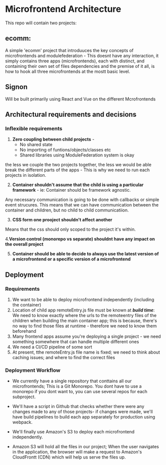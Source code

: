 # **Microfrontend Architecture**

This repo will contain two projects: <br /> 
 ## **ecomm:**
 A simple 'ecomm' project that introduuces the key concepts of microfrontends and modulefederation - This doesnt have any interaction, it simply contains three apps (microfrontends), each with distinct, and containing their own set of files dependencies and the premise of it all, is how to hook all three microfrontends at the mostt basic level.


 ## **Signon**
 Will be built primarily using React and Vue on the different Mcrofrontends


 ## **Architectural requirements and decisions**
 ### **Inflexible requirements**

1. **Zero coupling between child projects** -
    - No shared state
    - No importing of funtions/objects/classes etc
    - Shared libraries using ModuleFederation system is okay

 the less we couple the two projects together, the less we would be able break the different parts of the apps - This is why we need to run each projects in isolation.

 2. **Container shouldn't assume that the child is using a particular framework** - ie: Container should be framework agnostic.


Any necessary communication is going to be done with callbacks or simple event strucures. 
This means that we can have communication between the container and children, but no child to child communicatiion.

3. **CSS form one prooject shouldn't affect another**

Means that the css should only scoped to the project it's within.

4.**Version control (monorepo vs separate) shouldnt have any impact on the  overall project**

5. **Container should be able to decide to always use the latest version of a microfrontend or a specific version of a microfrontend**


## Deployment
### Requirements
1. We want to be able to deploy microfrontend independently (including the container)
2. Location of child app remoteEntry.js file must be known at ***build time***: We need to know exactly where the urls to the remoteentry files of the children when building the main container app; this is because, there's no way to find those files at runtime - therefore we need to know them beforehand
3. Many frontend apps assume you're deploying a single project - we need something somewhere that can handle multiple different ones
4. We need a CI/CD pipeline of some sort
5. At present, tthe remoteEntry.js file name is fixed; we need to think about caching issues; and where to find the correct files


### Deployment Workflow
- We currently have a single repository that conttains all our microfrontends; This is a Git Monorepo. You dont have to use a monorepo if you dont want to, you can use several repos for each subproject.

- We'll have a script in Github that checks whether there were any changes made to any of those projects- if changes were made, we'll have build pipelines to build each app separately for production using webpack.

- We'll finally use Amazon's S3 to deploy each microfrontend independently.

- Amazon S3 will hold all the files in our project; When the user navigates in the application, the browser will make a request to Amazon's CloudFrontt (CDN) which will help  us serve the files up.
